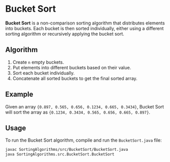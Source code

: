 # Bucket Sort

**Bucket Sort** is a non-comparison sorting algorithm that distributes elements into buckets. Each bucket is then sorted individually, either using a different sorting algorithm or recursively applying the bucket sort.

## Algorithm

1. Create `n` empty buckets.
2. Put elements into different buckets based on their value.
3. Sort each bucket individually.
4. Concatenate all sorted buckets to get the final sorted array.

## Example

Given an array `{0.897, 0.565, 0.656, 0.1234, 0.665, 0.3434}`, Bucket Sort will sort the array as `{0.1234, 0.3434, 0.565, 0.656, 0.665, 0.897}`.

## Usage

To run the Bucket Sort algorithm, compile and run the `BucketSort.java` file:

```bash
javac SortingAlgorithms/src/BucketSort/BucketSort.java
java SortingAlgorithms.src.BucketSort.BucketSort
```